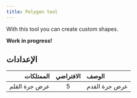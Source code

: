 ```yaml
---
title: Polygon tool
---
```


With this tool you can create custom shapes.

**Work in progress!**

## الإعدادات

|     الممتلكات | الافتراضي | الوصف         |
| ------------: | :-------: | :------------ |
| عرض جرة القلم |     5     | عرض جرة القدم |
